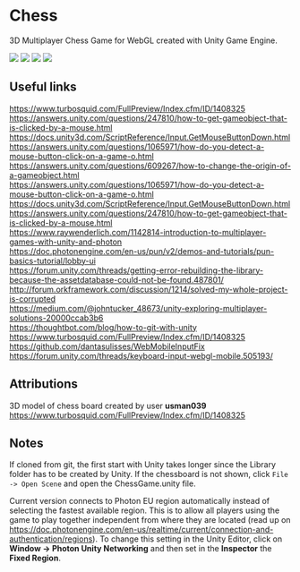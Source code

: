 # Chess

3D Multiplayer Chess Game for WebGL created with Unity Game Engine.

<img src="images/chess_01.png" widt="50%">
<img src="images/chess_02.png" widt="50%">
<img src="images/chess_03.png" widt="50%">
<img src="images/chess_04.png" widt="50%">

## Useful links

https://www.turbosquid.com/FullPreview/Index.cfm/ID/1408325  
https://answers.unity.com/questions/247810/how-to-get-gameobject-that-is-clicked-by-a-mouse.html  
https://docs.unity3d.com/ScriptReference/Input.GetMouseButtonDown.html  
https://answers.unity.com/questions/1065971/how-do-you-detect-a-mouse-button-click-on-a-game-o.html  
https://answers.unity.com/questions/609267/how-to-change-the-origin-of-a-gameobject.html  
https://answers.unity.com/questions/1065971/how-do-you-detect-a-mouse-button-click-on-a-game-o.html  
https://docs.unity3d.com/ScriptReference/Input.GetMouseButtonDown.html  
https://answers.unity.com/questions/247810/how-to-get-gameobject-that-is-clicked-by-a-mouse.html  
https://www.raywenderlich.com/1142814-introduction-to-multiplayer-games-with-unity-and-photon  
https://doc.photonengine.com/en-us/pun/v2/demos-and-tutorials/pun-basics-tutorial/lobby-ui  
https://forum.unity.com/threads/getting-error-rebuilding-the-library-because-the-assetdatabase-could-not-be-found.487801/  
http://forum.orkframework.com/discussion/1214/solved-my-whole-project-is-corrupted  
https://medium.com/@johntucker_48673/unity-exploring-multiplayer-solutions-20000ccab3b6  
https://thoughtbot.com/blog/how-to-git-with-unity  
https://www.turbosquid.com/FullPreview/Index.cfm/ID/1408325  
https://github.com/dantasulisses/WebMobileInputFix  
https://forum.unity.com/threads/keyboard-input-webgl-mobile.505193/  

## Attributions

3D model of chess board created by user **usman039**  
https://www.turbosquid.com/FullPreview/Index.cfm/ID/1408325  

## Notes

If cloned from git, the first start with Unity takes longer since the Library folder has
to be created by Unity. If the chessboard is not shown, click `File -> Open Scene` and
open the ChessGame.unity file.

Current version connects to Photon EU region automatically instead of selecting the fastest
available region. This is to allow all players using the game to play together independent
from where they are located (read up on https://doc.photonengine.com/en-us/realtime/current/connection-and-authentication/regions).
To change this setting in the Unity Editor, click on **Window -> Photon Unity Networking** and then
set in the **Inspector** the **Fixed Region**.

